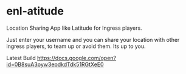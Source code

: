 enl-atitude
===========

Location Sharing App like Latitude for Ingress players.

Just enter your username and you can share your location with other ingress players, to team up or avoid them. 
Its up to you.

Latest Build
https://docs.google.com/open?id=0B8suA3pyw3epdkdTdk51RGtXeE0

